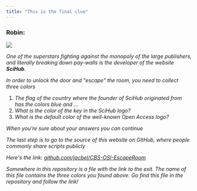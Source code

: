 ```yaml
---
title: "This is the final clue"
---
```


### Robin:

![](/images/robin-sitting.png)

_One of the superstars fighting against the monopoly of the large publishers, and literally breaking down pay-walls is the developer of the website ***SciHub***._

_In order to unlock the door and "escape" the room, you need to collect three colors_

1.  _The flag of the country where the founder of SciHub originated from has the colors blue and …_
1.  _What is the color of the key in the SciHub logo?_
1.  _What is the default color of the well-known Open Access logo?_

_When you're sure about your answers you can continue_

_The last step is to go to the source of this website on GitHub, where people commonly share scripts publicly_

_Here's the link: [github.com/jacbel/CBS-OSI-EscapeRoom](https://github.com/jacbel/CBS-OSI-EscapeRoom)_

_Somewhere in this repository is a file with the link to the exit._
_The name of this file contains the three colors you found above. Go find this file in the repository and follow the link!_
